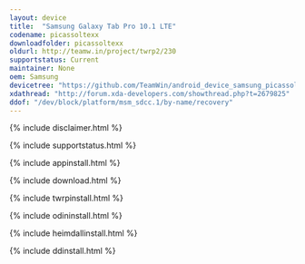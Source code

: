 ```yaml
---
layout: device
title:  "Samsung Galaxy Tab Pro 10.1 LTE"
codename: picassoltexx
downloadfolder: picassoltexx
oldurl: http://teamw.in/project/twrp2/230
supportstatus: Current
maintainer: None
oem: Samsung
devicetree: "https://github.com/TeamWin/android_device_samsung_picassoltexx"
xdathread: "http://forum.xda-developers.com/showthread.php?t=2679825"
ddof: "/dev/block/platform/msm_sdcc.1/by-name/recovery"
---
```


{% include disclaimer.html %}

{% include supportstatus.html %}

{% include appinstall.html %}

{% include download.html %}

{% include twrpinstall.html %}

{% include odininstall.html %}

{% include heimdallinstall.html %}

{% include ddinstall.html %}
